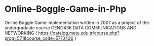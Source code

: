 # Online-Boggle-Game-in-Php
Online Boggle Game implementation written in 2007 as a project of the undergraduate course CENG436 DATA COMMUNICATIONS AND NETWORKING ( https://catalog.metu.edu.tr/course.php?prog=571&course_code=5710436 )
